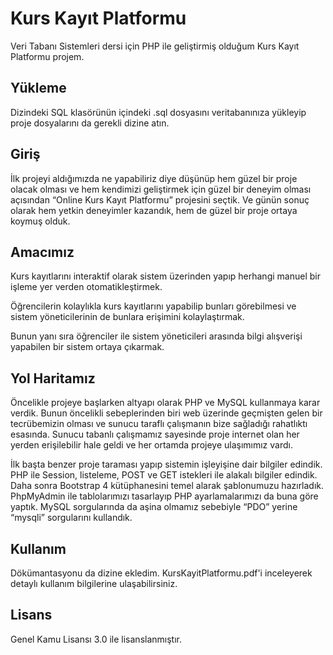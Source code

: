 # Kurs Kayıt Platformu

Veri Tabanı Sistemleri dersi için PHP ile geliştirmiş olduğum Kurs Kayıt Platformu projem.

## Yükleme

Dizindeki SQL klasörünün içindeki .sql dosyasını veritabanınıza yükleyip proje dosyalarını da gerekli dizine atın.


## Giriş

İlk projeyi aldığımızda ne yapabiliriz diye düşünüp hem güzel bir proje olacak olması ve hem kendimizi geliştirmek için güzel bir deneyim olması açısından “Online Kurs Kayıt Platformu” projesini seçtik. Ve günün sonuç olarak hem yetkin deneyimler kazandık, hem de güzel bir proje ortaya koymuş olduk.

## Amacımız

Kurs kayıtlarını interaktif olarak sistem üzerinden yapıp herhangi manuel bir işleme yer verden otomatikleştirmek. 

Öğrencilerin kolaylıkla kurs kayıtlarını yapabilip bunları görebilmesi ve sistem yöneticilerinin de bunlara erişimini kolaylaştırmak. 

Bunun yanı sıra öğrenciler ile sistem yöneticileri arasında bilgi alışverişi yapabilen bir sistem ortaya çıkarmak.

## Yol Haritamız

Öncelikle projeye başlarken altyapı olarak PHP ve MySQL kullanmaya karar verdik. Bunun öncelikli sebeplerinden biri web üzerinde geçmişten gelen bir tecrübemizin olması ve sunucu taraflı çalışmanın bize sağladığı rahatlıktı esasında. Sunucu tabanlı çalışmamız sayesinde proje internet olan her yerden erişilebilir hale geldi ve her ortamda projeye ulaşımımız vardı.

İlk başta benzer proje taraması yapıp sistemin işleyişine dair bilgiler edindik. PHP ile Session, listeleme, POST ve GET istekleri ile alakalı bilgiler edindik. Daha sonra Bootstrap 4 kütüphanesini temel alarak şablonumuzu hazırladık. PhpMyAdmin ile tablolarımızı tasarlayıp PHP ayarlamalarımızı da buna göre yaptık. MySQL sorgularında da aşina olmamız sebebiyle “PDO” yerine “mysqli” sorgularını kullandık.

## Kullanım

Dökümantasyonu da dizine ekledim. KursKayitPlatformu.pdf'i inceleyerek detaylı kullanım bilgilerine ulaşabilirsiniz.

## Lisans

Genel Kamu Lisansı 3.0 ile lisanslanmıştır.
